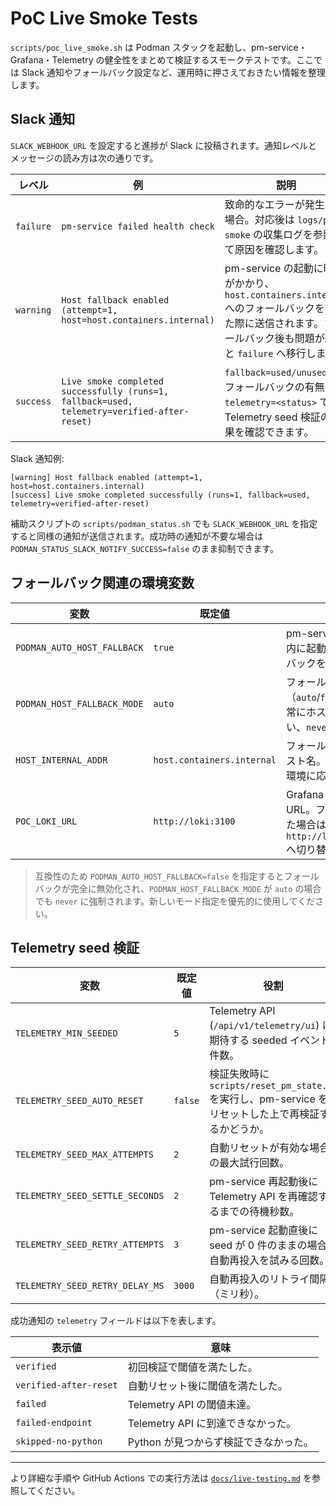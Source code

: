 # PoC Live Smoke Tests

`scripts/poc_live_smoke.sh` は Podman スタックを起動し、pm-service・Grafana・Telemetry の健全性をまとめて検証するスモークテストです。ここでは Slack 通知やフォールバック設定など、運用時に押さえておきたい情報を整理します。

## Slack 通知

`SLACK_WEBHOOK_URL` を設定すると進捗が Slack に投稿されます。通知レベルとメッセージの読み方は次の通りです。

| レベル | 例 | 説明 |
| --- | --- | --- |
| `failure` | `pm-service failed health check` | 致命的なエラーが発生した場合。対応後は `logs/poc-smoke` の収集ログを参照して原因を確認します。 |
| `warning` | `Host fallback enabled (attempt=1, host=host.containers.internal)` | pm-service の起動に時間がかかり、`host.containers.internal` へのフォールバックを試みた際に送信されます。フォールバック後も問題が続くと `failure` へ移行します。 |
| `success` | `Live smoke completed successfully (runs=1, fallback=used, telemetry=verified-after-reset)` | `fallback=used/unused` でフォールバックの有無、`telemetry=<status>` で Telemetry seed 検証の結果を確認できます。 |

Slack 通知例:

```
[warning] Host fallback enabled (attempt=1, host=host.containers.internal)
[success] Live smoke completed successfully (runs=1, fallback=used, telemetry=verified-after-reset)
```

補助スクリプトの `scripts/podman_status.sh` でも `SLACK_WEBHOOK_URL` を指定すると同様の通知が送信されます。成功時の通知が不要な場合は `PODMAN_STATUS_SLACK_NOTIFY_SUCCESS=false` のまま抑制できます。

## フォールバック関連の環境変数

| 変数 | 既定値 | 役割 |
| ---- | ------ | ---- |
| `PODMAN_AUTO_HOST_FALLBACK` | `true` | pm-service が `TIMEOUT_SECONDS` 内に起動しない場合にフォールバックを試すかどうか。 |
| `PODMAN_HOST_FALLBACK_MODE` | `auto` | フォールバック動作を制御する（`auto`/`force`/`never`）。`force` で常にホストフォールバックを使い、`never` で完全に無効化する。 |
| `HOST_INTERNAL_ADDR` | `host.containers.internal` | フォールバック時に使用するホスト名。Podman Desktop など環境に応じて変更できます。 |
| `POC_LOKI_URL` | `http://loki:3100` | Grafana の Loki データソース URL。フォールバックが発動した場合は自動的に `http://localhost:${LOKI_PORT}` へ切り替わります。 |

> 互換性のため `PODMAN_AUTO_HOST_FALLBACK=false` を指定するとフォールバックが完全に無効化され、`PODMAN_HOST_FALLBACK_MODE` が `auto` の場合でも `never` に強制されます。新しいモード指定を優先的に使用してください。

## Telemetry seed 検証

| 変数 | 既定値 | 役割 |
| ---- | ------ | ---- |
| `TELEMETRY_MIN_SEEDED` | `5` | Telemetry API (`/api/v1/telemetry/ui`) に期待する seeded イベント件数。 |
| `TELEMETRY_SEED_AUTO_RESET` | `false` | 検証失敗時に `scripts/reset_pm_state.sh` を実行し、pm-service をリセットした上で再検証するかどうか。 |
| `TELEMETRY_SEED_MAX_ATTEMPTS` | `2` | 自動リセットが有効な場合の最大試行回数。 |
| `TELEMETRY_SEED_SETTLE_SECONDS` | `2` | pm-service 再起動後に Telemetry API を再確認するまでの待機秒数。 |
| `TELEMETRY_SEED_RETRY_ATTEMPTS` | `3` | pm-service 起動直後に seed が 0 件のままの場合に自動再投入を試みる回数。 |
| `TELEMETRY_SEED_RETRY_DELAY_MS` | `3000` | 自動再投入のリトライ間隔（ミリ秒）。 |

成功通知の `telemetry` フィールドは以下を表します。

| 表示値 | 意味 |
| --- | --- |
| `verified` | 初回検証で閾値を満たした。 |
| `verified-after-reset` | 自動リセット後に閾値を満たした。 |
| `failed` | Telemetry API の閾値未達。 |
| `failed-endpoint` | Telemetry API に到達できなかった。 |
| `skipped-no-python` | Python が見つからず検証できなかった。 |

---

より詳細な手順や GitHub Actions での実行方法は [`docs/live-testing.md`](live-testing.md) を参照してください。
